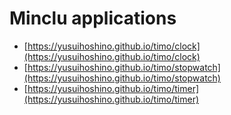 # Minclu applications
- [https://yusuihoshino.github.io/timo/clock](https://yusuihoshino.github.io/timo/clock)
- [https://yusuihoshino.github.io/timo/stopwatch](https://yusuihoshino.github.io/timo/stopwatch)
- [https://yusuihoshino.github.io/timo/timer](https://yusuihoshino.github.io/timo/timer)


